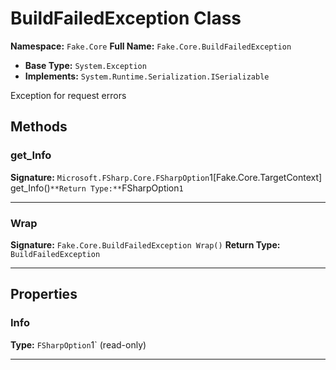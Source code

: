 # BuildFailedException Class

**Namespace:** `Fake.Core`
**Full Name:** `Fake.Core.BuildFailedException`
- **Base Type:** `System.Exception`
- **Implements:** `System.Runtime.Serialization.ISerializable`

Exception for request errors

## Methods

### get_Info

**Signature:** `Microsoft.FSharp.Core.FSharpOption`1[Fake.Core.TargetContext] get_Info()`
**Return Type:** `FSharpOption`1`

---

### Wrap

**Signature:** `Fake.Core.BuildFailedException Wrap()`
**Return Type:** `BuildFailedException`

---

## Properties

### Info

**Type:** `FSharpOption`1` (read-only)

---